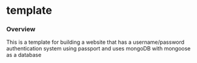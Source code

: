 template
============

### Overview

This is a template for building a website that has a username/password authentication system using passport and uses mongoDB with mongoose as a database